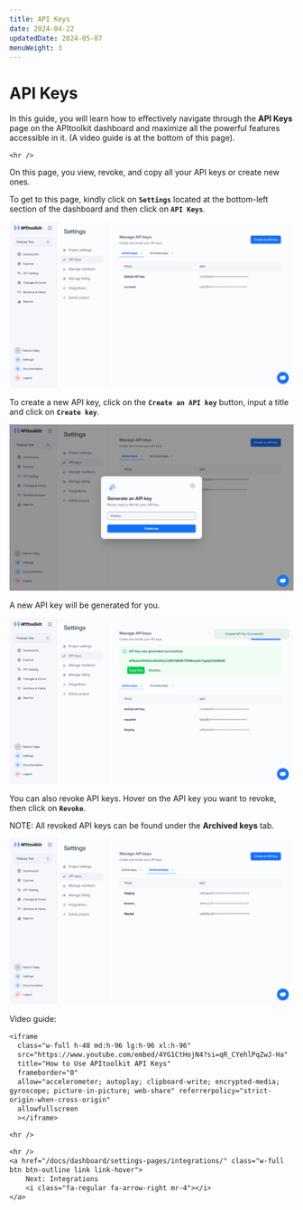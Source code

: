 ```yaml
---
title: API Keys
date: 2024-04-22
updatedDate: 2024-05-07
menuWeight: 3
---
```


# API Keys

In this guide, you will learn how to effectively navigate through the **API Keys** page on the APItoolkit dashboard and maximize all the powerful features accessible in it. (A video guide is at the bottom of this page).

```=html
<hr />
```

On this page, you view, revoke, and copy all your API keys or create new ones.

To get to this page, kindly click on **`Settings`** located at the bottom-left section of the dashboard and then click on **`API Keys`**.

![Screenshot of APItoolkit's API keys page](/docs/dashboard/settings-pages/api-keys/api-keys-1.png)

To create a new API key, click on the **`Create an API key`** button, input a title and click on **`Create key`**.

![Screenshot of APItoolkit's API keys page](/docs/dashboard/settings-pages/api-keys/api-keys-2.png)

A new API key will be generated for you.

![Screenshot of APItoolkit's API keys page](/docs/dashboard/settings-pages/api-keys/api-keys-3.png)

You can also revoke API keys. Hover on the API key you want to revoke, then click on **`Revoke`**.

NOTE: All revoked API keys can be found under the **Archived keys** tab.

![Screenshot of APItoolkit's API keys page](/docs/dashboard/settings-pages/api-keys/api-keys-4.png)


Video guide:

```=html
<iframe
  class="w-full h-48 md:h-96 lg:h-96 xl:h-96"
  src="https://www.youtube.com/embed/4YG1CtHojN4?si=qR_CYehlPqZwJ-Ha"
  title="How to Use APItoolkit API Keys"
  frameborder="0"
  allow="accelerometer; autoplay; clipboard-write; encrypted-media; gyroscope; picture-in-picture; web-share" referrerpolicy="strict-origin-when-cross-origin"
  allowfullscreen
  ></iframe>
```

```=html
<hr />
```



```=html
<hr />
<a href="/docs/dashboard/settings-pages/integrations/" class="w-full btn btn-outline link link-hover">
    Next: Integrations
    <i class="fa-regular fa-arrow-right mr-4"></i>
</a>
```
